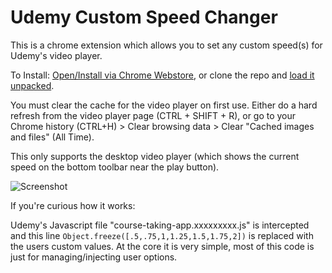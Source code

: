 # Udemy Custom Speed Changer

This is a chrome extension which allows you to set any custom speed(s) for Udemy's video player.

To Install: [Open/Install via Chrome Webstore](https://chrome.google.com/webstore/detail/udemy-custom-speed-change/mfinfiagnpnbijihonbeadgnfbihhpcf/), or clone the repo and [load it unpacked](https://developer.chrome.com/docs/extensions/mv3/getstarted/#unpacked).

You must clear the cache for the video player on first use. Either do a hard refresh from the video player page (CTRL + SHIFT + R), or go to your Chrome history (CTRL+H) > Clear browsing data > Clear "Cached images and files" (All Time).

This only supports the desktop video player (which shows the current speed on the bottom toolbar near the play button).  

![Screenshot](/media/screenshot.png)

If you're curious how it works: 

Udemy's Javascript file "course-taking-app.xxxxxxxxx.js" is intercepted and this line `Object.freeze([.5,.75,1,1.25,1.5,1.75,2])` is replaced with the users custom values. At the core it is very simple, most of this code is just for managing/injecting user options.
